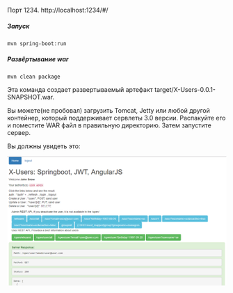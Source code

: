 Порт 1234. http://localhost:1234/#/ 

##### Запуск
```aidl
mvn spring-boot:run
```


##### Развёртывание war

```aidl
mvn clean package
```
Эта команда создает развертываемый артефакт target/X-Users-0.0.1-SNAPSHOT.war.

Вы можете(не пробовал) загрузить Tomcat, Jetty или любой другой контейнер, который поддерживает сервлеты 3.0 версии. Распакуйте его и поместите WAR файл в правильную директорию. Затем запустите сервер.

Вы должны увидеть это:

![alt text](https://github.com/NikitaIT/ru.returnonintelligence.testtask/blob/master/pre.PNG)